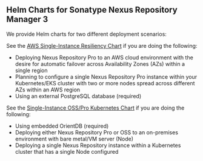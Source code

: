 ## Helm Charts for Sonatype Nexus Repository Manager 3

We provide Helm charts for two different deployment scenarios:

See the [AWS Single-Instance Resiliency Chart](./https://github.com/sonatype/nxrm3-helm-repository/tree/main/aws-single-instance-resiliency) if you are doing the following:
* Deploying Nexus Repository Pro to an AWS cloud environment with the desire for automatic failover across Availability Zones (AZs) within a single region
* Planning to configure a single Nexus Repository Pro instance within your Kubernetes/EKS cluster with two or more nodes spread across different AZs within an AWS region
* Using an external PostgreSQL database (required)

See the [Single-Instance OSS/Pro Kubernetes Chart](./https://github.com/sonatype/nxrm3-helm-repository/tree/main/single-inst-oss-pro-kubernetes) if you are doing the following:
* Using embedded OrientDB (required)
* Deploying either Nexus Repository Pro or OSS to an on-premises environment with bare metal/VM server (Node)
* Deploying a single Nexus Repository instance within a Kubernetes cluster that has a single Node configured
